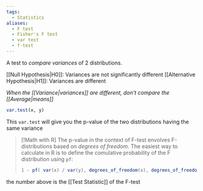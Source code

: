 ```yaml
---
tags:
  - Statistics
aliases:
  - F test
  - Fisher's F test
  - var test
  - f-test
---
```

A test to *compare variances* of 2 distributions.

[[Null Hypothesis|H0]]: Variances are not significantly different
[[Alternative Hypothesis|H1]]: Variances are different

*When the [[Variance|variances]] are different, don't compare the [[Average|means]]*

```R
var.test(x, y)
```

This `var.test` will give you the p-value of the two distributions having the same variance

> [!Math with R]
> The p-value in the context of F-test envolves F-distributions based on *degrees of freedom*.
> The easiest way to calculate in R is to define the comulative probability of the F distribution using `pf`:
> ```R
> 1 - pf( var(x) / var(y), degrees_of_freedom(x), degrees_of_freedom(y) )

the number above is the [[Test Statistic]] of the F-test


